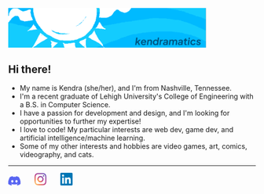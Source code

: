 <img src="header.png" width=80% title="kendramatics header">

## Hi there!
* My name is Kendra (she/her), and I'm from Nashville, Tennessee.
* I'm a recent graduate of Lehigh University's College of Engineering with a B.S. in Computer Science.
* I have a passion for development and design, and I'm looking for opportunities to further my expertise!
* I love to code! My particular interests are web dev, game dev, and artificial intelligence/machine learning.
* Some of my other interests and hobbies are video games, art, comics, videography, and cats.

<hr>
<a href="https://discord.com/users/320397901841039372"><img src="discord_color.svg" alt="discord link" width=5%></a> &nbsp;&nbsp;&nbsp;&nbsp;&nbsp;
<a href="https://www.instagram.com/kendramatics/"><img src="instagram_color.svg" alt="instagram link" width=5%></a> &nbsp;&nbsp;&nbsp;&nbsp;&nbsp;
<a href="https://www.linkedin.com/in/kendra-marable/"><img src="linkedin_color.svg" alt="linkedin link" width=5%></a>
